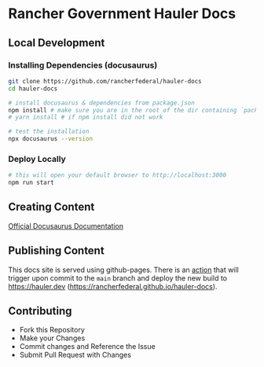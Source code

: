 # Rancher Government Hauler Docs

## Local Development

### Installing Dependencies (docusaurus)

```bash
git clone https://github.com/rancherfederal/hauler-docs
cd hauler-docs

# install docusaurus & dependencies from package.json
npm install # make sure you are in the root of the dir containing `package.json`
# yarn install # if npm install did not work

# test the installation
npx docusaurus --version
```

### Deploy Locally

```bash
# this will open your default browser to http://localhost:3000
npm run start
```

## Creating Content

[Official Docusaurus Documentation](https://docusaurus.io/docs/creating-pages)

## Publishing Content

This docs site is served using github-pages. There is an [action](.github/workflows/deploy.yml) that will trigger upon commit to the `main` branch and deploy the new build to https://hauler.dev (https://rancherfederal.github.io/hauler-docs).

## Contributing

- Fork this Repository
- Make your Changes
- Commit changes and Reference the Issue
- Submit Pull Request with Changes
